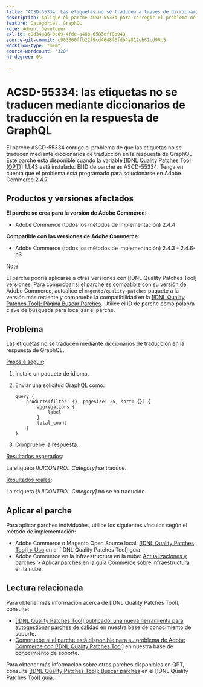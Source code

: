 ```yaml
---
title: "ACSD-55334: Las etiquetas no se traducen a través de diccionarios de traducción en la respuesta de GraphQL"
description: Aplique el parche ACSD-55334 para corregir el problema de Adobe Commerce en el que las etiquetas no se traducen mediante diccionarios de traducción en la respuesta de GraphQL.
feature: Categories, GraphQL
role: Admin, Developer
exl-id: c9d34a86-0c69-4fde-a46b-6583eff8b948
source-git-commit: c903360ffb22f9cd4648f6fdb4a812cb61cd90c5
workflow-type: tm+mt
source-wordcount: '320'
ht-degree: 0%

---
```


# ACSD-55334: las etiquetas no se traducen mediante diccionarios de traducción en la respuesta de GraphQL

El parche ASCD-55334 corrige el problema de que las etiquetas no se traducen mediante diccionarios de traducción en la respuesta de GraphQL. Este parche está disponible cuando la variable [[!DNL Quality Patches Tool (QPT)]](/help/announcements/adobe-commerce-announcements/magento-quality-patches-released-new-tool-to-self-serve-quality-patches.md) 1.1.43 está instalado. El ID de parche es ASCD-55334. Tenga en cuenta que el problema está programado para solucionarse en Adobe Commerce 2.4.7.

## Productos y versiones afectados

**El parche se crea para la versión de Adobe Commerce:**

* Adobe Commerce (todos los métodos de implementación) 2.4.4

**Compatible con las versiones de Adobe Commerce:**

* Adobe Commerce (todos los métodos de implementación) 2.4.3 - 2.4.6-p3

>[!NOTE]
>
>El parche podría aplicarse a otras versiones con [!DNL Quality Patches Tool] versiones. Para comprobar si el parche es compatible con su versión de Adobe Commerce, actualice el `magento/quality-patches` paquete a la versión más reciente y compruebe la compatibilidad en la [[!DNL Quality Patches Tool]: Página Buscar Parches](https://experienceleague.adobe.com/tools/commerce-quality-patches/index.html). Utilice el ID de parche como palabra clave de búsqueda para localizar el parche.

## Problema

Las etiquetas no se traducen mediante diccionarios de traducción en la respuesta de GraphQL.

<u>Pasos a seguir</u>:

1. Instale un paquete de idioma.
1. Enviar una solicitud GraphQL como:

   ```GrapQL
   query {
       products(filter: {}, pageSize: 25, sort: {}) {
           aggregations {
               label
           }
           total_count
       }
   }
   ```

1. Compruebe la respuesta.

<u>Resultados esperados</u>:

La etiqueta *[!UICONTROL Category]* se traduce.

<u>Resultados reales</u>:

La etiqueta *[!UICONTROL Category]* no se ha traducido.

## Aplicar el parche

Para aplicar parches individuales, utilice los siguientes vínculos según el método de implementación:

* Adobe Commerce o Magento Open Source local: [[!DNL Quality Patches Tool] > Uso](https://experienceleague.adobe.com/docs/commerce-operations/tools/quality-patches-tool/usage.html) en el [!DNL Quality Patches Tool] guía.
* Adobe Commerce en la infraestructura en la nube: [Actualizaciones y parches > Aplicar parches](https://experienceleague.adobe.com/docs/commerce-cloud-service/user-guide/develop/upgrade/apply-patches.html) en la guía Commerce sobre infraestructura en la nube.

## Lectura relacionada

Para obtener más información acerca de [!DNL Quality Patches Tool], consulte:

* [[!DNL Quality Patches Tool] publicado: una nueva herramienta para autogestionar parches de calidad](/help/announcements/adobe-commerce-announcements/magento-quality-patches-released-new-tool-to-self-serve-quality-patches.md) en nuestra base de conocimiento de soporte.
* [Compruebe si el parche está disponible para su problema de Adobe Commerce con [!DNL Quality Patches Tool]](/help/support-tools/patches-available-in-qpt-tool/check-patch-for-magento-issue-with-magento-quality-patches.md) en nuestra base de conocimiento de soporte.

Para obtener más información sobre otros parches disponibles en QPT, consulte [[!DNL Quality Patches Tool]: Buscar parches](https://experienceleague.adobe.com/tools/commerce-quality-patches/index.html) en el [!DNL Quality Patches Tool] guía.
